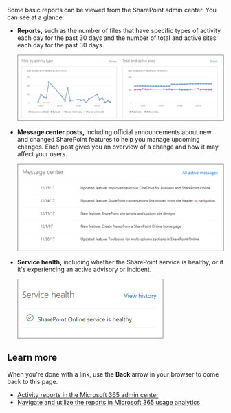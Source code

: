 Some basic reports can be viewed from the SharePoint admin center. You can see at a glance:

- **Reports,** such as the number of files that have specific types of activity each day for the past 30 days and the number of total and active sites each day for the past 30 days.

  ![Reports viewed from the admin center](../media/reports.png)

- **Message center posts,** including official announcements about new and changed SharePoint features to help you manage upcoming changes. Each post gives you an overview of a change and how it may affect your users.

  ![Message center posts from the admin center](../media/message-center-posts.png)

- **Service health,** including whether the SharePoint service is healthy, or if it's experiencing an active advisory or incident.

  ![Service health from the admin center](../media/service-health.png)

## Learn more

When you're done with a link, use the **Back** arrow in your browser to come back to this page.

- [Activity reports in the Microsoft 365 admin center](/office365/admin/activity-reports/activity-reports?redirectSourcePath=%252farticle%252f30e5558f-d3c0-4a3b-a0d5-58fc7750c0ad%252f&)
- [Navigate and utilize the reports in Microsoft 365 usage analytics
](/office365/admin/usage-analytics/navigate-and-utilize-reports)
